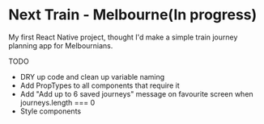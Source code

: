 # Next Train - Melbourne(In progress)
My first React Native project, thought I'd make a simple train journey planning app for Melbournians.

TODO
- DRY up code and clean up variable naming
- Add PropTypes to all components that require it
- Add "Add up to 6 saved journeys" message on favourite screen when journeys.length === 0
- Style components